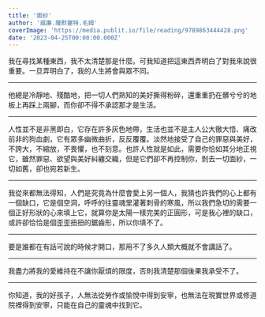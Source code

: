 ```yaml
---
title: '面紗'
author: '威廉.薩默塞特.毛姆'
coverImage: 'https://media.publit.io/file/reading/9789863444428.png'
date: '2023-04-25T00:00:00.000Z'
---
```


我在尋找某種東西，我不太清楚那是什麼。可我知道把這東西弄明白了對我來說很重要。一旦弄明白了，我的人生將會與眾不同。

---

他總是冷靜地、殘酷地，把一切人們熟知的美好撕得粉碎，還重重扔在髒兮兮的地板上再踩上兩腳，而你卻不得不承認那才是生活。

---

人性並不是非黑即白，它存在許多灰色地帶，生活也並不是主人公大徹大悟、痛改前非的狗血劇，它有眾多幽微曲折，反反覆覆。淡然地接受了自己的罪惡與美好，不誇大，不縮放，不畏懼，也不刻意。也許人性就是如此，需要你恰如其分地正視它，雖然罪惡、欲望與美好糾纏交織，但是它們卻不再控制你，剝去一切面紗，一切如舊，卻也宛若新生。

---

我從來都無法得知，人們是究竟為什麼會愛上另一個人，我猜也許我們的心上都有一個缺口，它是個空洞，呼呼的往靈魂里灌著刺骨的寒風，所以我們急切的需要一個正好形狀的心來填上它，就算你是太陽一樣完美的正圓形，可是我心裡的缺口，或許卻恰恰是個歪歪扭扭的鋸齒形，所以你填不了。

---

要是誰都在有話可說的時候才開口，那用不了多久人類大概就不會講話了。

---

我盡力將我的愛維持在不讓你厭煩的限度，否則我清楚那個後果我承受不了。

---

你知道，我的好孩子，人無法從勞作或愉悅中得到安寧，也無法在現實世界或修道院裡得到安寧，只能在自己的靈魂中找到它。
